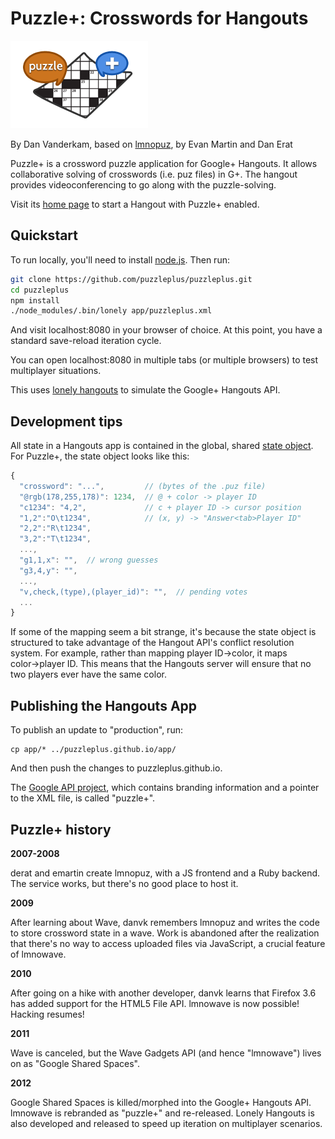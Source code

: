 # Puzzle+: Crosswords for Hangouts
<a href="https://puzzleplus.github.io"><img src="app/220x140.png" border=0 width=220 height=140></a>

By Dan Vanderkam, based on [lmnopuz](https://github.com/martine/lmnopuz), by Evan Martin and Dan Erat

Puzzle+ is a crossword puzzle application for Google+ Hangouts. It allows
collaborative solving of crosswords (i.e. puz files) in G+. The hangout provides
videoconferencing to go along with the puzzle-solving.

Visit its [home page](https://puzzleplus.github.io) to start a Hangout with Puzzle+ enabled.

## Quickstart

To run locally, you'll need to install [node.js](http://nodejs.org/). Then run:

```bash
git clone https://github.com/puzzleplus/puzzleplus.git
cd puzzleplus
npm install
./node_modules/.bin/lonely app/puzzleplus.xml
```

And visit localhost:8080 in your browser of choice. At this point, you have a standard save-reload iteration cycle.

You can open localhost:8080 in multiple tabs (or multiple browsers) to test multiplayer situations.

This uses [lonely hangouts](https://github.com/danvk/lonely) to simulate the Google+ Hangouts API.

## Development tips

All state in a Hangouts app is contained in the global, shared [state object](https://developers.google.com/+/hangouts/writing#state). For Puzzle+, the state object looks like this:

```javascript
{
  "crossword": "...",         // (bytes of the .puz file)
  "@rgb(178,255,178)": 1234,  // @ + color -> player ID
  "c1234": "4,2",             // c + player ID -> cursor position
  "1,2":"O\t1234",            // (x, y) -> "Answer<tab>Player ID"
  "2,2":"R\t1234",
  "3,2":"T\t1234",
  ...,
  "g1,1,x": "",  // wrong guesses
  "g3,4,y": "",
  ...,
  "v,check,(type),(player_id)": "",  // pending votes
  ...
}
```

If some of the mapping seem a bit strange, it's because the state object is structured to take advantage of the Hangout API's conflict resolution system. For example, rather than mapping player ID→color, it maps color→player ID. This means that the Hangouts server will ensure that no two players ever have the same color.

## Publishing the Hangouts App

To publish an update to "production", run:

    cp app/* ../puzzleplus.github.io/app/

And then push the changes to puzzleplus.github.io.

The [Google API project](https://console.developers.google.com/project/816682636912/apiui/apiview/plusHangouts?tabId=hangout),
which contains branding information and a pointer to the XML file, is called
"puzzle+".

## Puzzle+ history

**2007-2008**

derat and emartin create lmnopuz, with a JS frontend and a Ruby backend.
The service works, but there's no good place to host it.

**2009**

After learning about Wave, danvk remembers lmnopuz and writes the code to store
crossword state in a wave. Work is abandoned after the realization that there's
no way to access uploaded files via JavaScript, a crucial feature of lmnowave.

**2010**

After going on a hike with another developer, danvk learns that Firefox 3.6 has
added support for the HTML5 File API. lmnowave is now possible! Hacking
resumes!

**2011**

Wave is canceled, but the Wave Gadgets API (and hence "lmnowave") lives on as
"Google Shared Spaces".

**2012**

Google Shared Spaces is killed/morphed into the Google+ Hangouts API. lmnowave
is rebranded as "puzzle+" and re-released. Lonely Hangouts is also developed
and released to speed up iteration on multiplayer scenarios.
